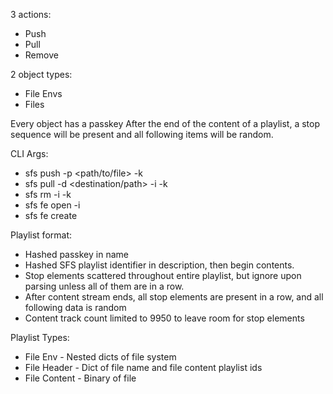 3 actions:
- Push
- Pull
- Remove

2 object types:
- File Envs
- Files

Every object has a passkey
After the end of the content of a playlist, a stop sequence will be present and all following items will be random.

CLI Args:
- sfs push -p <path/to/file> -k <passkey>
- sfs pull -d <destination/path> -i <id> -k <passkey>
- sfs rm -i <id> -k <passkey>
- sfs fe open <id> -i <id>
- sfs fe create <id>

Playlist format:
- Hashed passkey in name
- Hashed SFS playlist identifier in description, then begin contents.
- Stop elements scattered throughout entire playlist, but ignore upon parsing unless all of them are in a row.
- After content stream ends, all stop elements are present in a row, and all following data is random
- Content track count limited to 9950 to leave room for stop elements

Playlist Types:
- File Env - Nested dicts of file system
- File Header - Dict of file name and file content playlist ids
- File Content - Binary of file

